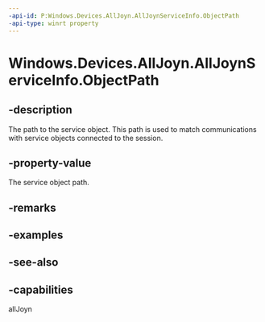----api-id: P:Windows.Devices.AllJoyn.AllJoynServiceInfo.ObjectPath
-api-type: winrt property
---<!-- Property syntaxpublic string ObjectPath { get; }--># Windows.Devices.AllJoyn.AllJoynServiceInfo.ObjectPath## -descriptionThe path to the service object. This path is used to match communications with service objects connected to the session.## -property-valueThe service object path.## -remarks## -examples## -see-also## -capabilitiesallJoyn